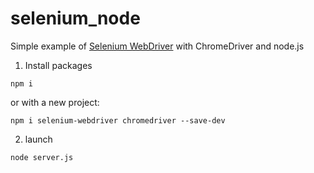 # selenium_node
Simple example of <a href="http://www.seleniumhq.org/projects/webdriver/">Selenium WebDriver</a> with ChromeDriver and node.js

1. Install packages
```
npm i
```
or with a new project:
```
npm i selenium-webdriver chromedriver --save-dev
```

2. launch
```
node server.js
```


